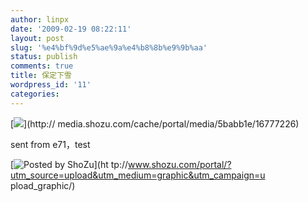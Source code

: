 ```yaml
---
author: linpx
date: '2009-02-19 08:22:11'
layout: post
slug: '%e4%bf%9d%e5%ae%9a%e4%b8%8b%e9%9b%aa'
status: publish
comments: true
title: 保定下雪
wordpress_id: '11'
categories:
---
```


[![](http://media.shozu.com/cache/portal/media/5babb1e/16777226_blog)](http://
media.shozu.com/cache/portal/media/5babb1e/16777226)

sent from e71，test

[![Posted by ShoZu](http://www.shozu.com/resources/messages/logo_blog.gif)](ht
tp://www.shozu.com/portal/?utm_source=upload&utm_medium=graphic&utm_campaign=u
pload_graphic/)

